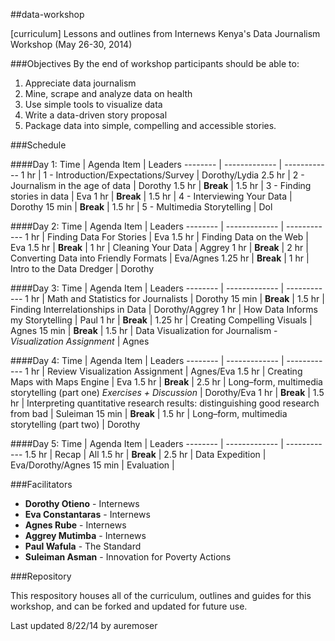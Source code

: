 ##data-workshop


[curriculum] Lessons and outlines from Internews Kenya's Data Journalism Workshop (May 26-30, 2014)

###Objectives
By the end of workshop participants should be able to:   
1.	Appreciate data journalism2.	Mine, scrape and analyze data on health 3.	Use simple tools to visualize data 4.	Write a data-driven story proposal5.	Package data into simple, compelling and accessible stories.###Schedule
####Day 1:
Time | Agenda Item | Leaders
-------- | ------------- | ------------
1 hr | 1 - Introduction/Expectations/Survey | Dorothy/Lydia
2.5 hr | 2 - Journalism in the age of data  | Dorothy
1.5 hr | **Break**  | 
1.5 hr | 3 - Finding stories in data  | Eva
1 hr | **Break**  | 
1.5 hr | 4 - Interviewing Your Data  | Dorothy
15 min | **Break**  | 
1.5 hr | 5 - Multimedia Storytelling  | Dol
####Day 2:
Time | Agenda Item | Leaders
-------- | ------------- | ------------
1 hr | Finding Data For Stories  | Eva
1.5 hr | Finding Data on the Web  | Eva
1.5 hr | **Break**  | 
1 hr | Cleaning Your Data  | Aggrey
1 hr | **Break**  | 
2 hr | Converting Data into Friendly Formats  | Eva/Agnes
1.25 hr | **Break**  | 
1 hr | Intro to the Data Dredger  | Dorothy
####Day 3:
Time | Agenda Item | Leaders
-------- | ------------- | ------------
1 hr | Math and Statistics for Journalists  | Dorothy
15 min | **Break**  | 
1.5 hr | Finding Interrelationships in Data  | Dorothy/Aggrey
1 hr | How Data Informs my Storytelling  | Paul
1 hr | **Break**  | 
1.25 hr | Creating Compelling Visuals  | Agnes
15 min | **Break**  | 
1.5 hr | Data Visualization for Journalism - *Visualization Assignment* | Agnes
####Day 4:Time | Agenda Item | Leaders
-------- | ------------- | ------------
1 hr | Review Visualization Assignment  | Agnes/Eva
1.5 hr | Creating Maps with Maps Engine  | Eva
1.5 hr | **Break**  | 
2.5 hr | Long–form, multimedia storytelling (part one) *Exercises + Discussion*  | Dorothy/Eva
1 hr | **Break**  | 
1.5 hr | Interpreting quantitative research results:  distinguishing good research from bad   | Suleiman
15 min | **Break**  | 
1.5 hr | Long–form, multimedia storytelling (part two)  | Dorothy
####Day 5:Time | Agenda Item | Leaders
-------- | ------------- | ------------
1.5 hr | Recap  | All
1.5 hr | **Break**  | 
2.5 hr | Data Expedition  | Eva/Dorothy/Agnes
15 min | Evaluation  | 

###Facilitators
* **Dorothy Otieno** - Internews 
* **Eva Constantaras** - Internews 
* **Agnes Rube** - Internews
* **Aggrey Mutimba** - Internews
* **Paul Wafula** - The Standard
* **Suleiman Asman** - Innovation for Poverty Actions###Repository
This respository houses all of the curriculum, outlines and guides for this workshop, and can be forked and updated for future use. 
Last updated 8/22/14 by auremoser